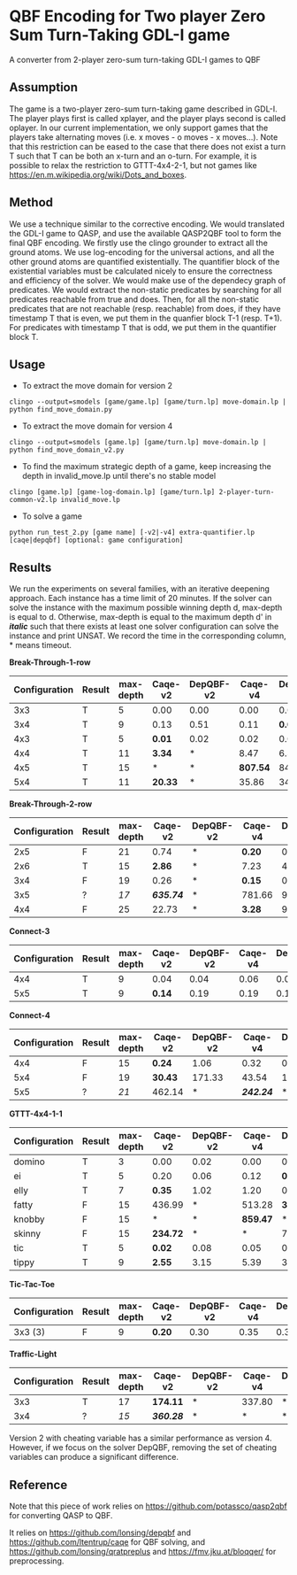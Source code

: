 # QBF Encoding for Two player Zero Sum Turn-Taking GDL-I game
A converter from 2-player zero-sum turn-taking GDL-I games to QBF

## Assumption

The game is a two-player zero-sum turn-taking game described in GDL-I. The player plays first is called xplayer, and
the player plays second is called oplayer. In our current implementation, we only support games that the players take
alternating moves (i.e. x moves - o moves - x moves...). Note that this restriction can be eased to the case that there does
not exist a turn T such that T can be both an x-turn and an o-turn. For example, it is possible to relax the restriction 
to GTTT-4x4-2-1, but not games like https://en.m.wikipedia.org/wiki/Dots_and_boxes.

## Method

We use a technique similar to the corrective encoding. We would translated the GDL-I game to QASP, and use the available QASP2QBF tool to form the final QBF encoding. We firstly use the clingo grounder to extract all the ground atoms. We use log-encoding for the universal actions, and all the other ground atoms are quantified existentially. The quantifier block of the existential variables must be calculated nicely to ensure the correctness and efficiency of the solver. We would make use of the dependecy graph of predicates. We would extract
the non-static predicates by searching for all predicates reachable from true and does. Then, for all the non-static predicates that are not reachable (resp. reachable) from does, if they have timestamp T that is even, we put them in the quanfier block T-1 (resp. T+1). For predicates with timestamp T that is odd, we put them in the quantifier block T.

## Usage

* To extract the move domain for version 2

```
clingo --output=smodels [game/game.lp] [game/turn.lp] move-domain.lp | python find_move_domain.py

```

* To extract the move domain for version 4

```
clingo --output=smodels [game.lp] [game/turn.lp] move-domain.lp | python find_move_domain_v2.py

```

* To find the maximum strategic depth of a game, keep increasing the depth in invalid_move.lp until there's no stable model

```
clingo [game.lp] [game-log-domain.lp] [game/turn.lp] 2-player-turn-common-v2.lp invalid_move.lp

```

* To solve a game

```
python run_test_2.py [game name] [-v2|-v4] extra-quantifier.lp [caqe|depqbf] [optional: game configuration]

```

## Results

We run the experiments on several families, with an iterative deepening approach. Each instance has a time limit of 20 minutes. If the solver can solve the instance with the maximum possible winning depth d, max-depth is equal to d. Otherwise,
max-depth is equal to the maximum depth d' in ***italic*** such that there exists at least one solver configuration can solve the instance and print UNSAT. We record the time in the corresponding column, * means timeout.

**Break-Through-1-row**

Configuration | Result | max-depth | Caqe-v2  | DepQBF-v2 | Caqe-v4 | DepQBF-v4
--- | --- | --- | --- | --- | --- | ---
3x3 | T | 5 | 0.00 | 0.00 | 0.00 | 0.00
3x4 | T | 9 | 0.13 | 0.51 | 0.11 | **0.07**
4x3 | T | 5 | **0.01** | 0.02 | 0.02 | 0.05
4x4 | T | 11 | **3.34** | * | 8.47 | 6.39
4x5 | T | 15 | * | * | **807.54** | 844.01
5x4 | T | 11 | **20.33** | * | 35.86 | 34.06

**Break-Through-2-row**

Configuration | Result | max-depth | Caqe-v2  | DepQBF-v2 | Caqe-v4 | DepQBF-v4
--- | --- | --- | --- | --- | --- | ---
2x5 | F | 21 | 0.74 | * | **0.20** | 0.78
2x6 | T | 15 | **2.86** | * | 7.23 | 4.74
3x4 | F | 19 | 0.26 | * | **0.15** | 0.39
3x5 | ? | *17* | ***635.74*** | * | 781.66 | 904.67
4x4 | F | 25 | 22.73 | * | **3.28** | 95.05

**Connect-3**

Configuration | Result | max-depth | Caqe-v2  | DepQBF-v2 | Caqe-v4 | DepQBF-v4
--- | --- | --- | --- | --- | --- | ---
4x4 | T | 9 | 0.04 | 0.04 | 0.06 | 0.04
5x5 | T | 9 | **0.14** | 0.19 | 0.19 | 0.17

**Connect-4**

Configuration | Result | max-depth | Caqe-v2  | DepQBF-v2 | Caqe-v4 | DepQBF-v4
--- | --- | --- | --- | --- | --- | ---
4x4 | F | 15 | **0.24** | 1.06 | 0.32 | 0.54
5x4 | F | 19 | **30.43** | 171.33 | 43.54 | 122.42
5x5 | ? | *21* | 462.14 | * | ***242.24*** | *

**GTTT-4x4-1-1**

Configuration | Result | max-depth | Caqe-v2  | DepQBF-v2 | Caqe-v4 | DepQBF-v4
--- | --- | --- | --- | --- | --- | ---
domino | T | 3 | 0.00 | 0.02 | 0.00 | 0.00
ei | T | 5 | 0.20 | 0.06 | 0.12 | **0.05**
elly | T | 7 | **0.35** | 1.02 | 1.20 | 0.58
fatty | F | 15 | 436.99 | * | 513.28 | **336.32**
knobby | F | 15 | * | * | **859.47** | *
skinny | F | 15 | **234.72** | * | * | 795.51
tic | T | 5 | **0.02** | 0.08 | 0.05 | 0.08
tippy | T | 9 | **2.55** | 3.15 | 5.39 | 3.64

**Tic-Tac-Toe**

Configuration | Result | max-depth | Caqe-v2  | DepQBF-v2 | Caqe-v4 | DepQBF-v4
--- | --- | --- | --- | --- | --- | ---
3x3 (3) | F | 9 | **0.20** | 0.30 | 0.35 | 0.33

**Traffic-Light**

Configuration | Result | max-depth | Caqe-v2  | DepQBF-v2 | Caqe-v4 | DepQBF-v4
--- | --- | --- | --- | --- | --- | ---
3x3 | T | 17 | **174.11** | * | 337.80 | *
3x4 | ? | *15* | ***360.28*** | * | * | *


Version 2 with cheating variable has a similar performance as version 4. However, if we focus on the solver DepQBF, removing the
set of cheating variables can produce a significant difference.

## Reference

Note that this piece of work relies on https://github.com/potassco/qasp2qbf for converting QASP to QBF.

It relies on https://github.com/lonsing/depqbf and https://github.com/ltentrup/caqe for QBF solving, and 
https://github.com/lonsing/qratpreplus and https://fmv.jku.at/bloqqer/ for preprocessing.


